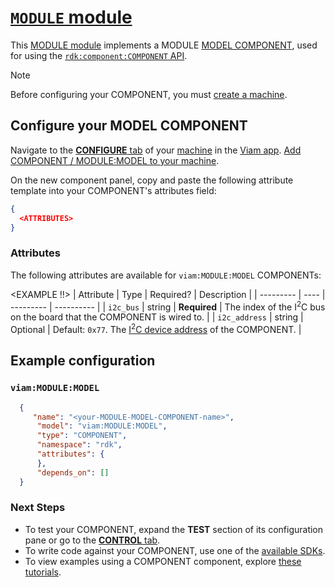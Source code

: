 # [`MODULE` module](https://github.com/viam-modules/MODULE)

This [MODULE module](https://app.viam.com/module/viam/MODULE) implements a MODULE [MODEL COMPONENT](<LINK TO HARDWARE>), used for <DESCRIPTION> using the [`rdk:component:COMPONENT` API](https://docs.viam.com/appendix/apis/components/COMPONENT/).

> [!NOTE]
> Before configuring your COMPONENT, you must [create a machine](https://docs.viam.com/cloud/machines/#add-a-new-machine).

## Configure your MODEL COMPONENT

Navigate to the [**CONFIGURE** tab](https://docs.viam.com/configure/) of your [machine](https://docs.viam.com/fleet/machines/) in the [Viam app](https://app.viam.com/).
[Add COMPONENT / MODULE:MODEL to your machine](https://docs.viam.com/configure/#components).

On the new component panel, copy and paste the following attribute template into your COMPONENT's attributes field:

```json
{
  <ATTRIBUTES>
}
```

### Attributes

The following attributes are available for `viam:MODULE:MODEL` COMPONENTs:

<EXAMPLE !!>
| Attribute | Type | Required? | Description |
| --------- | ---- | --------- | ----------  |
| `i2c_bus` | string | **Required** | The index of the I<sup>2</sup>C bus on the board that the COMPONENT is wired to. |
| `i2c_address` | string | Optional | Default: `0x77`. The [I<sup>2</sup>C device address](https://learn.adafruit.com/i2c-addresses/overview) of the COMPONENT. |

## Example configuration

### `viam:MODULE:MODEL`
```json
  {
     "name": "<your-MODULE-MODEL-COMPONENT-name>",
      "model": "viam:MODULE:MODEL",
      "type": "COMPONENT",
      "namespace": "rdk",
      "attributes": {
      },
      "depends_on": []
  }
```

### Next Steps
- To test your COMPONENT, expand the **TEST** section of its configuration pane or go to the [**CONTROL** tab](https://docs.viam.com/fleet/control/).
- To write code against your COMPONENT, use one of the [available SDKs](https://docs.viam.com/sdks/).
- To view examples using a COMPONENT component, explore [these tutorials](https://docs.viam.com/tutorials/).